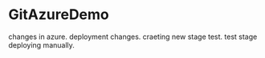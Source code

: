 # GitAzureDemo
changes in azure.
deployment changes.
craeting new stage test.
test stage deploying manually.